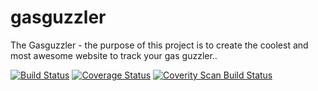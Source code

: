 # gasguzzler
The Gasguzzler - the purpose of this project is to create the coolest and most awesome website to track your gas guzzler..

[![Build Status](https://travis-ci.org/spinetrak/gasguzzler.svg?branch=master)](https://travis-ci.org/spinetrak/gasguzzler)
[![Coverage Status](https://coveralls.io/repos/spinetrak/gasguzzler/badge.svg?branch=master)](https://coveralls.io/r/spinetrak/gasguzzler?branch=master)
[![Coverity Scan Build Status](https://scan.coverity.com/projects/4364/badge.svg)](https://scan.coverity.com/projects/4364)

